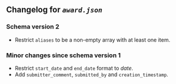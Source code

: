 ## Changelog for *`award.json`*

### Schema version 2

* Restrict `aliases` to be a non-empty array with at least one item.

### Minor changes since schema version 1

* Restrict `start_date` and `end_date` format to *date*.
* Add `submitter_comment`, `submitted_by` and `creation_timestamp`.
